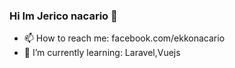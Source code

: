 ### Hi Im Jerico nacario 👋
- 📫 How to reach me: facebook.com/ekkonacario
- 🌱 I’m currently learning: Laravel,Vuejs
